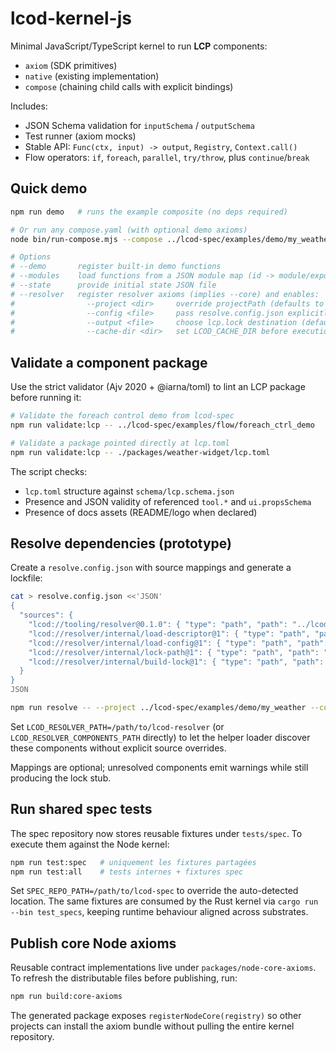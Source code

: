 # lcod-kernel-js

Minimal JavaScript/TypeScript kernel to run **LCP** components:
- `axiom` (SDK primitives)
- `native` (existing implementation)
- `compose` (chaining child calls with explicit bindings)

Includes:
- JSON Schema validation for `inputSchema` / `outputSchema`
- Test runner (axiom mocks)
- Stable API: `Func(ctx, input) -> output`, `Registry`, `Context.call()`
- Flow operators: `if`, `foreach`, `parallel`, `try/throw`, plus `continue`/`break`

## Quick demo

```bash
npm run demo   # runs the example composite (no deps required)

# Or run any compose.yaml (with optional demo axioms)
node bin/run-compose.mjs --compose ../lcod-spec/examples/demo/my_weather/compose.yaml --demo

# Options
# --demo       register built-in demo functions
# --modules    load functions from a JSON module map (id -> module/export)
# --state      provide initial state JSON file
# --resolver   register resolver axioms (implies --core) and enables:
#                --project <dir>     override projectPath (defaults to CWD)
#                --config <file>     pass resolve.config.json explicitly
#                --output <file>     choose lcp.lock destination (defaults to <project>/lcp.lock)
#                --cache-dir <dir>   set LCOD_CACHE_DIR before execution
```

## Validate a component package

Use the strict validator (Ajv 2020 + @iarna/toml) to lint an LCP package before running it:

```bash
# Validate the foreach control demo from lcod-spec
npm run validate:lcp -- ../lcod-spec/examples/flow/foreach_ctrl_demo

# Validate a package pointed directly at lcp.toml
npm run validate:lcp -- ./packages/weather-widget/lcp.toml
```

The script checks:
- `lcp.toml` structure against `schema/lcp.schema.json`
- Presence and JSON validity of referenced `tool.*` and `ui.propsSchema`
- Presence of docs assets (README/logo when declared)

## Resolve dependencies (prototype)

Create a `resolve.config.json` with source mappings and generate a lockfile:

```bash
cat > resolve.config.json <<'JSON'
{
  "sources": {
    "lcod://tooling/resolver@0.1.0": { "type": "path", "path": "../lcod-spec/examples/tooling/resolver" },
    "lcod://resolver/internal/load-descriptor@1": { "type": "path", "path": "../lcod-resolver/components/internal/load_descriptor" },
    "lcod://resolver/internal/load-config@1": { "type": "path", "path": "../lcod-resolver/components/internal/load_config" },
    "lcod://resolver/internal/lock-path@1": { "type": "path", "path": "../lcod-resolver/components/internal/lock_path" },
    "lcod://resolver/internal/build-lock@1": { "type": "path", "path": "../lcod-resolver/components/internal/build_lock" }
  }
}
JSON

npm run resolve -- --project ../lcod-spec/examples/demo/my_weather --config resolve.config.json
```

Set `LCOD_RESOLVER_PATH=/path/to/lcod-resolver` (or `LCOD_RESOLVER_COMPONENTS_PATH` directly) to let
the helper loader discover these components without explicit source overrides.

Mappings are optional; unresolved components emit warnings while still producing the lock stub.

## Run shared spec tests

The spec repository now stores reusable fixtures under `tests/spec`. To execute them against the Node kernel:

```bash
npm run test:spec   # uniquement les fixtures partagées
npm run test:all    # tests internes + fixtures spec
```

Set `SPEC_REPO_PATH=/path/to/lcod-spec` to override the auto-detected location. The same fixtures are consumed by the Rust kernel via `cargo run --bin test_specs`, keeping runtime behaviour aligned across substrates.

## Publish core Node axioms

Reusable contract implementations live under `packages/node-core-axioms`. To
refresh the distributable files before publishing, run:

```bash
npm run build:core-axioms
```

The generated package exposes `registerNodeCore(registry)` so other projects can
install the axiom bundle without pulling the entire kernel repository.
